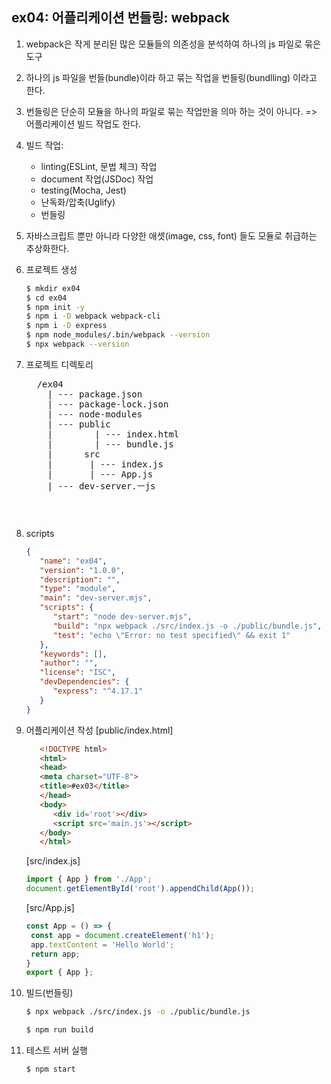 ## ex04: 어플리케이션 번들링: webpack
1. webpack은 작게 분리된 많은 모듈들의 의존성을 분석하여 하나의 js 파일로 묶은 도구
2. 하나의 js 파일을 번들(bundle)이라 하고 묶는 작업을 번들링(bundlling) 이라고 한다.
3. 번들링은 단순히 모듈을 하나의 파일로 묶는 작업만을 의마 하는 것이 아니다.
   => 어플리케이션 빌드 작업도 한다.
4. 빌드 작업: 
   + linting(ESLint, 문법 체크) 작업
   + document 작업(JSDoc) 작업
   + testing(Mocha, Jest)
   + 난독화/압축(Uglify)
   + 번들링
5. 자바스크립트 뿐만 아니라 다양한 애셋(image, css, font) 들도 모듈로 취급하는 추상화한다.

1. 프로젝트 생성
   ```bash
   $ mkdir ex04
   $ cd ex04
   $ npm init -y
   $ npm i -D webpack webpack-cli
   $ npm i -D express
   $ npm node_modules/.bin/webpack --version
   $ npx webpack --version
   ```
2. 프로젝트 디렉토리
   <pre>
     /ex04
       | --- package.json
       | --- package-lock.json
       | --- node-modules
       | --- public
       |        | --- index.html
       |        | --- bundle.js
       |      src
       |       | --- index.js
       |       | --- App.js
       | --- dev-server.ㅡjs
   <pre>

3. scripts
   ```json
   {
      "name": "ex04",
      "version": "1.0.0",
      "description": "",
      "type": "module",
      "main": "dev-server.mjs",
      "scripts": {
         "start": "node dev-server.mjs",
         "build": "npx webpack ./src/index.js -o ./public/bundle.js",
         "test": "echo \"Error: no test specified\" && exit 1"
      },
      "keywords": [],
      "author": "",
      "license": "ISC",
      "devDependencies": {
         "express": "^4.17.1"
      }
   }
   ```

4. 어플리케이션 작성
   [public/index.html]
   ```html
      <!DOCTYPE html>
      <html>
      <head>
      <meta charset="UTF-8">
      <title>#ex03</title>
      </head>
      <body>
         <div id='root'></div>
         <script src='main.js'></script>
      </body>
      </html>
   ```
   [src/index.js]
   ```javascript
   import { App } from './App';
   document.getElementById('root').appendChild(App());
   ```
   [src/App.js]
   ```javascript
   const App = () => {
    const app = document.createElement('h1');
    app.textContent = 'Hello World';
    return app;
   }
   export { App };
   ```
5. 빌드(번들링)
   ```bash
   $ npx webpack ./src/index.js -o ./public/bundle.js
   ```

   ```bash
   $ npm run build
   ```

6. 테스트 서버 실행
   ```bash
   $ npm start
   ```